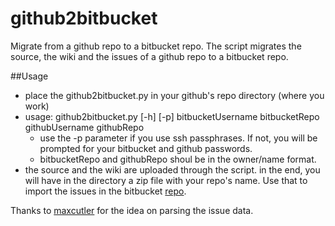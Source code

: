 # github2bitbucket

Migrate from a github repo to a bitbucket repo.
The script migrates the source, the wiki and the issues of a github repo to a bitbucket repo.

##Usage
* place the github2bitbucket.py in your github's repo directory (where you work)
* usage: github2bitbucket.py [-h] [-p]
                            bitbucketUsername bitbucketRepo githubUsername githubRepo
  * use the -p parameter if you use ssh passphrases. If not, you will be prompted for your bitbucket and github passwords.
  * bitbucketRepo and githubRepo shoul be in the owner/name format.
* the source and the wiki are uploaded through the script. in the end, you will have in the directory a zip file with your repo's name. Use that to import the issues in the bitbucket [repo](https://confluence.atlassian.com/display/BITBUCKET/Export+or+import+issue+data).

Thanks to [maxcutler](https://github.com/maxcutler/github-issues-to-bitbucket-converter) for the idea on parsing the issue data.
